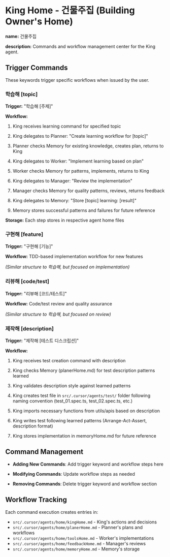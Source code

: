 # King Home - 건물주집 (Building Owner's Home)

**name:** 건물주집
<!-- 건물주집 -->

**description:** Commands and workflow management center for the King agent.
<!-- 건물주 에이전트의 명령 및 워크플로 관리 센터 -->

## Trigger Commands
<!-- 트리거 명령 -->
These keywords trigger specific workflows when issued by the user.
<!-- 이러한 키워드는 사용자가 발행할 때 특정 워크플로를 트리거합니다. -->

### 학습해 [topic]
<!-- 학습해 [topic] -->
**Trigger:** "학습해 [주제]"
<!-- 트리거: "학습해 [주제]" -->
**Workflow:**
1. King receives learning command for specified topic
<!-- 1. 건물주가 지정된 주제에 대한 학습 명령을 받습니다 -->
2. King delegates to Planner: "Create learning workflow for [topic]"
<!-- 2. 건물주가 계획자에게 위임: "[주제]에 대한 학습 워크플로 작성" -->
3. Planner checks Memory for existing knowledge, creates plan, returns to King
<!-- 3. 계획자가 세월이에서 기존 지식을 확인하고, 계획을 작성하여 건물주에게 반환 -->
4. King delegates to Worker: "Implement learning based on plan"
<!-- 4. 건물주가 노동자에게 위임: "계획을 기반으로 학습 구현" -->
5. Worker checks Memory for patterns, implements, returns to King
<!-- 5. 노동자가 세월이에서 패턴을 확인하고, 구현하여 건물주에게 반환 -->
6. King delegates to Manager: "Review the implementation"
<!-- 6. 건물주가 관리자에게 위임: "구현 검토" -->
7. Manager checks Memory for quality patterns, reviews, returns feedback
<!-- 7. 관리자가 세월이에서 품질 패턴을 확인하고, 검토하며 피드백 반환 -->
8. King delegates to Memory: "Store [topic] learning: [result]"
<!-- 8. 건물주가 세월이에게 위임: "[주제] 학습 저장: [결과]" -->
9. Memory stores successful patterns and failures for future reference
<!-- 9. 세월이가 향후 참조를 위해 성공 패턴과 실패를 저장 -->

**Storage:** Each step stores in respective agent home files
<!-- 저장: 각 단계가 해당 에이전트 홈 파일에 저장 -->

### 구현해 [feature]
<!-- 구현해 [feature] -->
**Trigger:** "구현해 [기능]"
<!-- 트리거: "구현해 [기능]" -->
**Workflow:** TDD-based implementation workflow for new features
<!-- 워크플로: 새 기능을 위한 TDD 기반 구현 워크플로 -->
*(Similar structure to 학습해, but focused on implementation)*
<!-- *(학습해와 유사한 구조이지만 구현에 초점)* -->

### 리뷰해 [code/test]
<!-- 리뷰해 [code/test] -->
**Trigger:** "리뷰해 [코드/테스트]"
<!-- 트리거: "리뷰해 [코드/테스트]" -->
**Workflow:** Code/test review and quality assurance
<!-- 워크플로: 코드/테스트 검토 및 품질 보증 -->
*(Similar structure to 학습해, but focused on review)*
<!-- *(학습해와 유사한 구조이지만 검토에 초점)* -->

### 제작해 [description]
<!-- 제작해 [description] -->
**Trigger:** "제작해 [테스트 디스크립션]"
<!-- 트리거: "제작해 [테스트 디스크립션]" -->
**Workflow:**
1. King receives test creation command with description
<!-- 1. 건물주가 디스크립션이 포함된 테스트 생성 명령을 받습니다 -->
2. King checks Memory (planerHome.md) for test description patterns learned
<!-- 2. 건물주가 세월이(planerHome.md)에서 학습한 테스트 디스크립션 패턴을 확인 -->
3. King validates description style against learned patterns
<!-- 3. 건물주가 학습한 패턴에 대해 디스크립션 스타일 검증 -->
4. King creates test file in `src/.cursor/agents/test/` folder following naming convention (test_01.spec.ts, test_02.spec.ts, etc.)
<!-- 4. 건물주가 네이밍 규칙(test_01.spec.ts, test_02.spec.ts 등)을 따라 `src/.cursor/agents/test/` 폴더에 테스트 파일 생성 -->
5. King imports necessary functions from utils/apis based on description
<!-- 5. 건물주가 디스크립션에 기반하여 utils/apis에서 필요한 함수를 import -->
6. King writes test following learned patterns (Arrange-Act-Assert, description format)
<!-- 6. 건물주가 학습한 패턴(Arrange-Act-Assert, 디스크립션 형식)을 따라 테스트 작성 -->
7. King stores implementation in memoryHome.md for future reference
<!-- 7. 건물주가 향후 참조를 위해 memoryHome.md에 구현 저장 -->

## Command Management
<!-- 명령 관리 -->
- **Adding New Commands**: Add trigger keyword and workflow steps here
<!-- 새 명령 추가: 트리거 키워드와 워크플로 단계를 여기에 추가 -->
- **Modifying Commands**: Update workflow steps as needed
<!-- 명령 수정: 필요에 따라 워크플로 단계 업데이트 -->
- **Removing Commands**: Delete trigger keyword and workflow section
<!-- 명령 제거: 트리거 키워드와 워크플로 섹션 삭제 -->

## Workflow Tracking
<!-- 워크플로 추적 -->
Each command execution creates entries in:
- `src/.cursor/agents/home/kingHome.md` - King's actions and decisions
- `src/.cursor/agents/home/planerHome.md` - Planner's plans and workflows
- `src/.cursor/agents/home/toolsHome.md` - Worker's implementations
- `src/.cursor/agents/home/feedbackHome.md` - Manager's reviews
- `src/.cursor/agents/home/memoryHome.md` - Memory's storage

<!-- 각 명령 실행이 항목을 생성 -->
<!-- - `src/.cursor/agents/home/kingHome.md` - 건물주의 행동과 결정 -->
<!-- - `src/.cursor/agents/home/planerHome.md` - 계획자의 계획과 워크플로 -->
<!-- - `src/.cursor/agents/home/toolsHome.md` - 노동자의 구현 -->
<!-- - `src/.cursor/agents/home/feedbackHome.md` - 관리자의 검토 -->
<!-- - `src/.cursor/agents/home/memoryHome.md` - 세월이의 저장 -->


